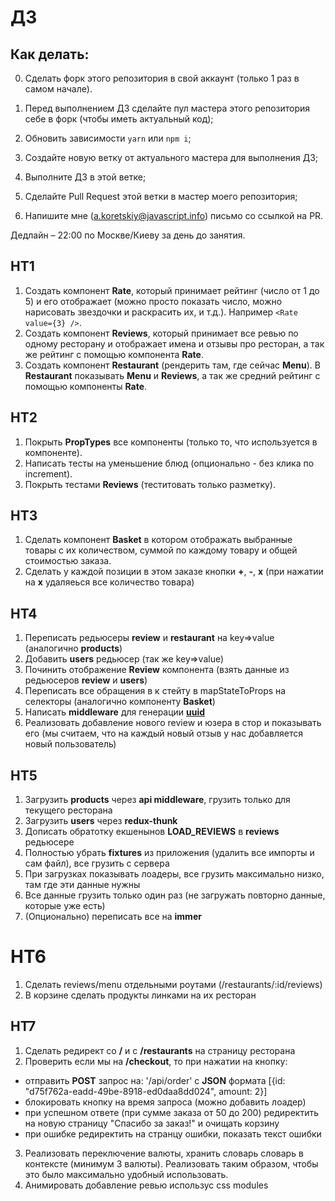 # ДЗ

## Как делать:

0. Сделать форк этого репозитория в свой аккаунт (только 1 раз в самом начале).

1. Перед выполнением ДЗ сделайте пул мастера этого репозитория себе в форк (чтобы иметь актуальный код);
2. Обновить зависимости `yarn` или `npm i`;
3. Создайте новую ветку от актуального мастера для выполнения ДЗ;
4. Выполните ДЗ в этой ветке;
5. Сделайте Pull Request этой ветки в мастер моего репозитория;
6. Напишите мне (a.koretskiy@javascript.info) письмо со ссылкой на PR.

Дедлайн – 22:00 по Москве/Киеву за день до занятия.

## HT1

1. Создать компонент **Rate**, который принимает рейтинг (число от 1 до 5) и его отображает (можно просто показать число, можно нарисовать звездочки и раскрасить их, и т.д.). Например `<Rate value={3} />`.
2. Создать компонент **Reviews**, который принимает все ревью по одному ресторану и отображает имена и отзывы про ресторан, а так же рейтинг с помощью компонента **Rate**.
3. Создать компонент **Restaurant** (рендерить там, где сейчас **Menu**). В **Restaurant** показывать **Menu** и **Reviews**, а так же средний рейтинг с помощью компоненты **Rate**.

## HT2

1. Покрыть **PropTypes** все компоненты (только то, что используется в компоненте).
2. Написать тесты на уменьшение блюд (опционально - без клика по increment).
3. Покрыть тестами **Reviews** (теститовать только разметку).

## HT3

1. Сделать компонент **Basket** в котором отображать выбранные товары с их количеством, суммой по каждому товару и общей стоимостью заказа.
2. Сделать у каждой позиции в этом заказе кнопки **+**, **-**, **х** (при нажатии на **х** удаляеься все количество товара)

## HT4

1. Переписать редьюсеры **review** и **restaurant** на key=>value (аналогично **products**)
2. Добавить **users** редьюсер (так же key=>value)
3. Починить отображение **Review** компонента (взять данные из редьюсеров **review** и **users**)
4. Переписать все обращения в к стейту в mapStateToProps на селекторы (аналогично компоненту **Basket**)
5. Написать **middleware** для генерации **[uuid](https://github.com/uuidjs/uuid)**
6. Реализовать добавление нового review и юзера в стор и показывать его (мы считаем, что на каждый новый отзыв у нас добавляется новый пользователь)

## HT5

1. Загрузить **products** через **api middleware**, грузить только для текущего ресторана
2. Загрузить **users** через **redux-thunk**
3. Дописать обратотку екшенынов **LOAD_REVIEWS** в **reviews** редьюсере
4. Полностью убрать **fixtures** из приложения (удалить все импорты и сам файл), все грузить с сервера
5. При загрузках показывать лоадеры, все грузить максимально низко, там где эти данные нужны
6. Все данные грузить только один раз (не загружать повторно данные, которые уже есть)
7. (Опционально) переписать все на **immer**

# HT6

1. Сделать reviews/menu отдельными роутами (/restaurants/:id/reviews)
2. В корзине сделать продукты линками на их ресторан

## HT7

1. Сделать редирект со **/** и с **/restaurants** на страницу ресторана
2. Проверить если мы на **/checkout**, то при нажатии на кнопку:

- отправить **POST** запрос на: '/api/order' с **JSON** формата [{id: "d75f762a-eadd-49be-8918-ed0daa8dd024", amount: 2}]
- блокировать кнопку на время запроса (можно добавить лоадер)
- при успешном ответе (при сумме заказа от 50 до 200) редиректить на новую страницу "Спасибо за заказ!" и очищать корзину
- при ошибке редиректить на странцу ошибки, показать текст ошибки

3. Реализовать переключение валюты, хранить словарь словарь в контексте (минимум 3 валюты). Реализовать таким образом, чтобы это было максимально удобный использовать.
4. Анимировать добавление ревью использус css modules

